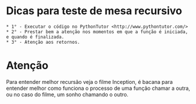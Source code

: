 # Dicas para teste de mesa recursivo

	* 1° - Executar o código no PythonTutor <http://www.pythontutor.com/> 
	* 2° - Prestar bem a atenção nos momentos em que a função é iniciada, e quando é finalizada.
	* 3° - Atenção aos retornos.


# Atenção

Para entender melhor recursão veja o filme Inception, é bacana para entender melhor como funciona o processo de uma função chamar a outra, ou no caso do filme, um sonho chamando o outro.
